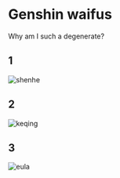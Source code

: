 <style> body {
  background-image: url(https://user-images.githubusercontent.com/33038975/149264018-127cc632-2415-49df-88b9-d81db0dd678f.jpg);
  background-repeat: no-repeat; 
  background-size:cover; 
} </style>

# Genshin waifus

Why am I such a degenerate?

## 1
![shenhe](https://user-images.githubusercontent.com/98723073/151731620-2a08aac4-65c5-4786-8e00-2bb6a38e407b.png)

## 2
![keqing](https://user-images.githubusercontent.com/98723073/151731627-19a4cb5c-4c2b-4bc1-a68f-328424d4a630.png)

## 3
![eula](https://user-images.githubusercontent.com/98723073/151731635-f8b5435f-d35f-4d8c-9d0e-b92f5247060f.png)
